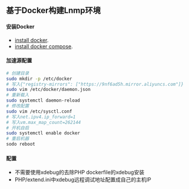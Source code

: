 ## 基于Docker构建Lnmp环境

#### 安装Docker 

- [install docker](https://docs.docker.com/install/linux/docker-ce/centos).
- [install docker compose](https://docs.docker.com/compose/install).

#### 加速源配置

```bash
# 创建目录
sudo mkdir -p /etc/docker
# 写入{"registry-mirrors": ["https://9nf6ad5h.mirror.aliyuncs.com"]}
sudo vim /etc/docker/daemon.json
# 重新载入
sudo systemctl daemon-reload
# 修改配置
sudo vim /etc/sysctl.conf
# 写入net.ipv4.ip_forward=1
# 写入vm.max_map_count=262144
# 开机自启
sudo systemctl enable docker
# 重启机器
sodo reboot
```

#### 配置

- 不需要使用xdebug的去除PHP dockerfile的xdebug安装
- PHP/extend.ini中xdebug远程调试地址配置成自己的主机IP